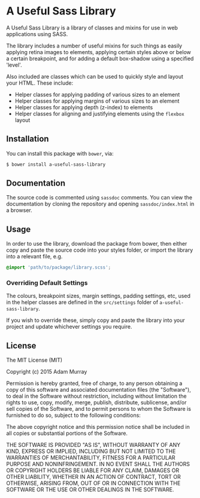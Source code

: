 # A Useful Sass Library

A Useful Sass Library is a library of classes and mixins for use in web applications
using SASS.

The library includes a number of useful mixins for such things as easily applying retina images
to elements, applying certain styles above or below a certain breakpoint, and for
adding a default box-shadow using a specified 'level'.

Also included are classes which can be used to quickly style and layout your HTML.
These include:

* Helper classes for applying padding of various sizes to an element
* Helper classes for applying margins of various sizes to an element
* Helper classes for applying depth (z-index) to elements
* Helper classes for aligning and justifying elements using the `flexbox` layout

## Installation
You can install this package with `bower`, via:

```bash
$ bower install a-useful-sass-library
```

## Documentation
The source code is commented using `sassdoc` comments. You can view the documentation by cloning
the repository and opening `sassdoc/index.html` in a browser.

## Usage
In order to use the library, download the package from bower, then either copy and
paste the source code into your styles folder, or import the library into a relevant file,
e.g.

```scss
@import 'path/to/package/library.scss';
```

### Overriding Default Settings
The colours, breakpoint sizes, margin settings, padding settings, etc, used in the helper
classes are defined in the `src/settings` folder of `a-useful-sass-library`.

If you wish to override these, simply copy and paste the library into your project and update
whichever settings you require.

## License
The MIT License (MIT)

Copyright (c) 2015 Adam Murray

Permission is hereby granted, free of charge, to any person obtaining a copy
of this software and associated documentation files (the "Software"), to deal
in the Software without restriction, including without limitation the rights
to use, copy, modify, merge, publish, distribute, sublicense, and/or sell
copies of the Software, and to permit persons to whom the Software is
furnished to do so, subject to the following conditions:

The above copyright notice and this permission notice shall be included in all
copies or substantial portions of the Software.

THE SOFTWARE IS PROVIDED "AS IS", WITHOUT WARRANTY OF ANY KIND, EXPRESS OR
IMPLIED, INCLUDING BUT NOT LIMITED TO THE WARRANTIES OF MERCHANTABILITY,
FITNESS FOR A PARTICULAR PURPOSE AND NONINFRINGEMENT. IN NO EVENT SHALL THE
AUTHORS OR COPYRIGHT HOLDERS BE LIABLE FOR ANY CLAIM, DAMAGES OR OTHER
LIABILITY, WHETHER IN AN ACTION OF CONTRACT, TORT OR OTHERWISE, ARISING FROM,
OUT OF OR IN CONNECTION WITH THE SOFTWARE OR THE USE OR OTHER DEALINGS IN THE
SOFTWARE.
